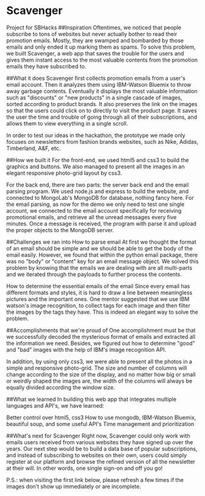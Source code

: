 # Scavenger
Project for SBHacks
##Inspiration
Oftentimes, we noticed that people subscribe to tons of websites but never actually bother to read their promotion emails. Mostly, they are swamped and bombarded by those emails and only ended it up marking them as spams. To solve this problem, we built Scavenger, a web app that saves the trouble for the users and gives them instant access to the most valuable contents from the promotion emails they have subscribed to.

##What it does
Scavenger first collects promotion emails from a user's email account. Then it analyzes them using IBM-Watson Bluemix to throw away garbage contents. Eventually it displays the most valuable information such as "discounts" or "new products" in a single cascade of images, sorted according to product brands. It also preserves the link on the images so that the users could click on to directly to visit the product page. It saves the user the time and trouble of going through all of their subscriptions, and allows them to view everything in a single scroll.

In order to test our ideas in the hackathon, the prototype we made only focuses on newsletters from fashion brands websites, such as Nike, Adidas, Timberland, A&F, etc.

##How we built it
For the front-end, we used html5 and css3 to build the graphics and buttons. We also managed to present all the images in an elegant responsive photo-grid layout by css3.

For the back end, there are two parts: the server back end and the email parsing program. We used node.js and express to build the website, and connected to MongoLab's MongoDB for database, nothing fancy here. For the email parsing, as now for the demo we only need to test one single account, we connected to the email account specifically for receiving promotional emails, and retrieve all the unread messages every five minutes. Once a message is received, the program with parse it and upload the proper objects to the MongoDB server.

##Challenges we ran into
How to parse email At first we thought the format of an email should be simple and we should be able to get the body of the email easily. However, we found that within the python email package, there was no "body" or "content" key for an email message object. We solved this problem by knowing that the emails we are dealing with are all multi-parts and we iterated through the payloads to further process the contents.

How to determine the essential emails of the email Since every email has different formats and styles, it is hard to draw a line between meaningless pictures and the important ones. One mentor suggested that we use IBM watson's image recognition, to collect tags for each image and then filter the images by the tags they have. This is indeed an elegant way to solve the problem.

##Accomplishments that we're proud of
One accomplishment must be that we successfully decoded the mysterious format of emails and extracted all the information we need. Besides, we figured out how to determine "good" and "bad" images with the help of IBM's image recognition API.

In addition, by using only css3, we were able to present all the photos in a simple and responsive photo-grid. The size and number of columns will change according to the size of the display, and no matter how big or small or weirdly shaped the images are, the width of the columns will always be equally divided according the window size.

##What we learned
In building this web app that integrates multiple languages and API's, we have learned:

Better control over html5, css3
How to use mongodb, IBM-Watson Bluemix, beautiful soup, and some useful API's
Time management and prioritization

##What's next for Scavenger
Right now, Scavenger could only work with emails users received from various websites they have signed up over the years. Our next step would be to build a data base of popular subscriptions, and instead of subscribing to websites on their own, users could simply register at our platform and browse the refined version of all the newsletter at their will. In other words, one single sign-on and off you go!

P.S.: when visiting the first link below, please refresh a few times if the images don't show up immediately or are incomplete.
